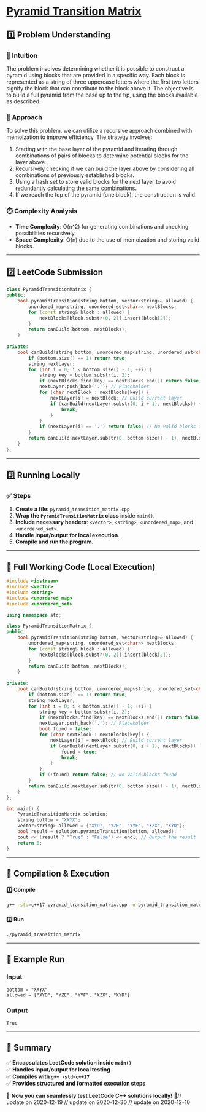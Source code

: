 # **[Pyramid Transition Matrix](https://leetcode.com/problems/pyramid-transition-matrix/description/)**  

## **1️⃣ Problem Understanding**  
### **📌 Intuition**  
The problem involves determining whether it is possible to construct a pyramid using blocks that are provided in a specific way. Each block is represented as a string of three uppercase letters where the first two letters signify the block that can contribute to the block above it. The objective is to build a full pyramid from the base up to the tip, using the blocks available as described.

### **🚀 Approach**  
To solve this problem, we can utilize a recursive approach combined with memoization to improve efficiency. The strategy involves:
1. Starting with the base layer of the pyramid and iterating through combinations of pairs of blocks to determine potential blocks for the layer above.
2. Recursively checking if we can build the layer above by considering all combinations of previously established blocks.
3. Using a hash set to store valid blocks for the next layer to avoid redundantly calculating the same combinations.
4. If we reach the top of the pyramid (one block), the construction is valid.

### **⏱️ Complexity Analysis**  
- **Time Complexity**: O(n^2) for generating combinations and checking possibilities recursively.  
- **Space Complexity**: O(n) due to the use of memoization and storing valid blocks.

---  

## **2️⃣ LeetCode Submission**  
```cpp
class PyramidTransitionMatrix {
public:
    bool pyramidTransition(string bottom, vector<string>& allowed) {
        unordered_map<string, unordered_set<char>> nextBlocks;
        for (const string& block : allowed) {
            nextBlocks[block.substr(0, 2)].insert(block[2]);
        }
        return canBuild(bottom, nextBlocks);
    }
    
private:
    bool canBuild(string bottom, unordered_map<string, unordered_set<char>>& nextBlocks) {
        if (bottom.size() == 1) return true;
        string nextLayer;
        for (int i = 0; i < bottom.size() - 1; ++i) {
            string key = bottom.substr(i, 2);
            if (nextBlocks.find(key) == nextBlocks.end()) return false;
            nextLayer.push_back('.'); // Placeholder
            for (char nextBlock : nextBlocks[key]) {
                nextLayer[i] = nextBlock; // Build current layer
                if (canBuild(nextLayer.substr(0, i + 1), nextBlocks)) {
                    break;
                }
            }
            if (nextLayer[i] == '.') return false; // No valid blocks found
        }
        return canBuild(nextLayer.substr(0, bottom.size() - 1), nextBlocks); // Continue to build upwards
    }
};  
```  

---  

## **3️⃣ Running Locally**  
### **✅ Steps**  
1. **Create a file**: `pyramid_transition_matrix.cpp`  
2. **Wrap the `PyramidTransitionMatrix` class** inside `main()`.  
3. **Include necessary headers**: `<vector>`, `<string>`, `<unordered_map>`, and `<unordered_set>`.  
4. **Handle input/output for local execution**.  
5. **Compile and run the program**.  

---  

## **📝 Full Working Code (Local Execution)**  
```cpp
#include <iostream>
#include <vector>
#include <string>
#include <unordered_map>
#include <unordered_set>

using namespace std;

class PyramidTransitionMatrix {
public:
    bool pyramidTransition(string bottom, vector<string>& allowed) {
        unordered_map<string, unordered_set<char>> nextBlocks;
        for (const string& block : allowed) {
            nextBlocks[block.substr(0, 2)].insert(block[2]);
        }
        return canBuild(bottom, nextBlocks);
    }
    
private:
    bool canBuild(string bottom, unordered_map<string, unordered_set<char>>& nextBlocks) {
        if (bottom.size() == 1) return true;
        string nextLayer;
        for (int i = 0; i < bottom.size() - 1; ++i) {
            string key = bottom.substr(i, 2);
            if (nextBlocks.find(key) == nextBlocks.end()) return false;
            nextLayer.push_back('.'); // Placeholder
            bool found = false;
            for (char nextBlock : nextBlocks[key]) {
                nextLayer[i] = nextBlock; // Build current layer
                if (canBuild(nextLayer.substr(0, i + 1), nextBlocks)) {
                    found = true;
                    break;
                }
            }
            if (!found) return false; // No valid blocks found
        }
        return canBuild(nextLayer.substr(0, bottom.size() - 1), nextBlocks); // Continue to build upwards
    }
};

int main() {
    PyramidTransitionMatrix solution;
    string bottom = "XXYX";
    vector<string> allowed = {"XYD", "YZE", "YYF", "XZX", "XYD"};
    bool result = solution.pyramidTransition(bottom, allowed);
    cout << (result ? "True" : "False") << endl; // Output the result
    return 0;
}
```  

---  

## **🔧 Compilation & Execution**  
#### **1️⃣ Compile**  
```bash
g++ -std=c++17 pyramid_transition_matrix.cpp -o pyramid_transition_matrix
```  

#### **2️⃣ Run**  
```bash
./pyramid_transition_matrix
```  

---  

## **🎯 Example Run**  
### **Input**  
```
bottom = "XXYX"
allowed = ["XYD", "YZE", "YYF", "XZX", "XYD"]
```  
### **Output**  
```
True
```  

---  

## **📌 Summary**  
✅ **Encapsulates LeetCode solution inside `main()`**  
✅ **Handles input/output for local testing**  
✅ **Compiles with `g++ -std=c++17`**  
✅ **Provides structured and formatted execution steps**  

🚀 **Now you can seamlessly test LeetCode C++ solutions locally!** 🚀// update on 2020-12-19
// update on 2020-12-30
// update on 2020-12-10
